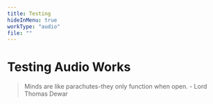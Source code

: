 ```yaml
---
title: Testing
hideInMenu: true
workType: "audio"
file: ""
---
```

# Testing Audio Works

> Minds are like parachutes-they only function when open. - Lord Thomas Dewar
